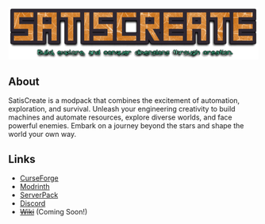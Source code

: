![SatisCreate](https://github.com/insanephin/satiscreate/blob/main/img/banner.png?raw=true)

## About

SatisCreate is a modpack that combines the excitement of automation, exploration, and survival. Unleash your engineering creativity to build machines and automate resources, explore diverse worlds, and face powerful enemies. Embark on a journey beyond the stars and shape the world your own way.

## Links
- [CurseForge](https://www.curseforge.com/minecraft/modpacks/satiscreate)
- [Modrinth](https://modrinth.com/modpack/satiscreate)
- [ServerPack](https://drive.google.com/drive/folders/1DIN2vzV9lwlXhAhVYy8v21MVDExT_FbP?usp=sharing)
- [Discord](https://discord.gg/u8J5Z7YBX8)
- ~~[Wiki]()~~ (Coming Soon!)
